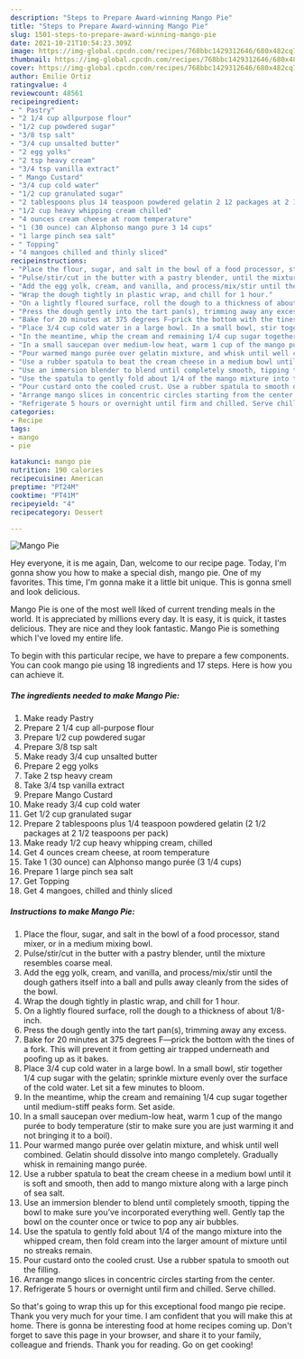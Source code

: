 ```yaml
---
description: "Steps to Prepare Award-winning Mango Pie"
title: "Steps to Prepare Award-winning Mango Pie"
slug: 1501-steps-to-prepare-award-winning-mango-pie
date: 2021-10-21T10:54:23.309Z
image: https://img-global.cpcdn.com/recipes/768bbc1429312646/680x482cq70/mango-pie-recipe-main-photo.jpg
thumbnail: https://img-global.cpcdn.com/recipes/768bbc1429312646/680x482cq70/mango-pie-recipe-main-photo.jpg
cover: https://img-global.cpcdn.com/recipes/768bbc1429312646/680x482cq70/mango-pie-recipe-main-photo.jpg
author: Emilie Ortiz
ratingvalue: 4
reviewcount: 48561
recipeingredient:
- " Pastry"
- "2 1/4 cup allpurpose flour"
- "1/2 cup powdered sugar"
- "3/8 tsp salt"
- "3/4 cup unsalted butter"
- "2 egg yolks"
- "2 tsp heavy cream"
- "3/4 tsp vanilla extract"
- " Mango Custard"
- "3/4 cup cold water"
- "1/2 cup granulated sugar"
- "2 tablespoons plus 14 teaspoon powdered gelatin 2 12 packages at 2 12 teaspoons per pack"
- "1/2 cup heavy whipping cream chilled"
- "4 ounces cream cheese at room temperature"
- "1 (30 ounce) can Alphonso mango pure 3 14 cups"
- "1 large pinch sea salt"
- " Topping"
- "4 mangoes chilled and thinly sliced"
recipeinstructions:
- "Place the flour, sugar, and salt in the bowl of a food processor, stand mixer, or in a medium mixing bowl."
- "Pulse/stir/cut in the butter with a pastry blender, until the mixture resembles coarse meal."
- "Add the egg yolk, cream, and vanilla, and process/mix/stir until the dough gathers itself into a ball and pulls away cleanly from the sides of the bowl."
- "Wrap the dough tightly in plastic wrap, and chill for 1 hour."
- "On a lightly floured surface, roll the dough to a thickness of about 1/8-inch."
- "Press the dough gently into the tart pan(s), trimming away any excess."
- "Bake for 20 minutes at 375 degrees F—prick the bottom with the tines of a fork. This will prevent it from getting air trapped underneath and poofing up as it bakes."
- "Place 3/4 cup cold water in a large bowl. In a small bowl, stir together 1/4 cup sugar with the gelatin; sprinkle mixture evenly over the surface of the cold water. Let sit a few minutes to bloom."
- "In the meantime, whip the cream and remaining 1/4 cup sugar together until medium-stiff peaks form. Set aside."
- "In a small saucepan over medium-low heat, warm 1 cup of the mango purée to body temperature (stir to make sure you are just warming it and not bringing it to a boil)."
- "Pour warmed mango purée over gelatin mixture, and whisk until well combined. Gelatin should dissolve into mango completely. Gradually whisk in remaining mango purée."
- "Use a rubber spatula to beat the cream cheese in a medium bowl until it is soft and smooth, then add to mango mixture along with a large pinch of sea salt."
- "Use an immersion blender to blend until completely smooth, tipping the bowl to make sure you’ve incorporated everything well. Gently tap the bowl on the counter once or twice to pop any air bubbles."
- "Use the spatula to gently fold about 1/4 of the mango mixture into the whipped cream, then fold cream into the larger amount of mixture until no streaks remain."
- "Pour custard onto the cooled crust. Use a rubber spatula to smooth out the filling."
- "Arrange mango slices in concentric circles starting from the center."
- "Refrigerate 5 hours or overnight until firm and chilled. Serve chilled."
categories:
- Recipe
tags:
- mango
- pie

katakunci: mango pie 
nutrition: 190 calories
recipecuisine: American
preptime: "PT24M"
cooktime: "PT41M"
recipeyield: "4"
recipecategory: Dessert

---
```



![Mango Pie](https://img-global.cpcdn.com/recipes/768bbc1429312646/680x482cq70/mango-pie-recipe-main-photo.jpg)

Hey everyone, it is me again, Dan, welcome to our recipe page. Today, I'm gonna show you how to make a special dish, mango pie. One of my favorites. This time, I'm gonna make it a little bit unique. This is gonna smell and look delicious.

Mango Pie is one of the most well liked of current trending meals in the world. It is appreciated by millions every day. It is easy, it is quick, it tastes delicious. They are nice and they look fantastic. Mango Pie is something which I've loved my entire life.




To begin with this particular recipe, we have to prepare a few components. You can cook mango pie using 18 ingredients and 17 steps. Here is how you can achieve it.

<!--inarticleads1-->

##### The ingredients needed to make Mango Pie:

1. Make ready  Pastry
1. Prepare 2 1/4 cup all-purpose flour
1. Prepare 1/2 cup powdered sugar
1. Prepare 3/8 tsp salt
1. Make ready 3/4 cup unsalted butter
1. Prepare 2 egg yolks
1. Take 2 tsp heavy cream
1. Take 3/4 tsp vanilla extract
1. Prepare  Mango Custard
1. Make ready 3/4 cup cold water
1. Get 1/2 cup granulated sugar
1. Prepare 2 tablespoons plus 1/4 teaspoon powdered gelatin (2 1/2 packages at 2 1/2 teaspoons per pack)
1. Make ready 1/2 cup heavy whipping cream, chilled
1. Get 4 ounces cream cheese, at room temperature
1. Take 1 (30 ounce) can Alphonso mango purée (3 1/4 cups)
1. Prepare 1 large pinch sea salt
1. Get  Topping
1. Get 4 mangoes, chilled and thinly sliced




<!--inarticleads2-->

##### Instructions to make Mango Pie:

1. Place the flour, sugar, and salt in the bowl of a food processor, stand mixer, or in a medium mixing bowl.
1. Pulse/stir/cut in the butter with a pastry blender, until the mixture resembles coarse meal.
1. Add the egg yolk, cream, and vanilla, and process/mix/stir until the dough gathers itself into a ball and pulls away cleanly from the sides of the bowl.
1. Wrap the dough tightly in plastic wrap, and chill for 1 hour.
1. On a lightly floured surface, roll the dough to a thickness of about 1/8-inch.
1. Press the dough gently into the tart pan(s), trimming away any excess.
1. Bake for 20 minutes at 375 degrees F—prick the bottom with the tines of a fork. This will prevent it from getting air trapped underneath and poofing up as it bakes.
1. Place 3/4 cup cold water in a large bowl. In a small bowl, stir together 1/4 cup sugar with the gelatin; sprinkle mixture evenly over the surface of the cold water. Let sit a few minutes to bloom.
1. In the meantime, whip the cream and remaining 1/4 cup sugar together until medium-stiff peaks form. Set aside.
1. In a small saucepan over medium-low heat, warm 1 cup of the mango purée to body temperature (stir to make sure you are just warming it and not bringing it to a boil).
1. Pour warmed mango purée over gelatin mixture, and whisk until well combined. Gelatin should dissolve into mango completely. Gradually whisk in remaining mango purée.
1. Use a rubber spatula to beat the cream cheese in a medium bowl until it is soft and smooth, then add to mango mixture along with a large pinch of sea salt.
1. Use an immersion blender to blend until completely smooth, tipping the bowl to make sure you’ve incorporated everything well. Gently tap the bowl on the counter once or twice to pop any air bubbles.
1. Use the spatula to gently fold about 1/4 of the mango mixture into the whipped cream, then fold cream into the larger amount of mixture until no streaks remain.
1. Pour custard onto the cooled crust. Use a rubber spatula to smooth out the filling.
1. Arrange mango slices in concentric circles starting from the center.
1. Refrigerate 5 hours or overnight until firm and chilled. Serve chilled.




So that's going to wrap this up for this exceptional food mango pie recipe. Thank you very much for your time. I am confident that you will make this at home. There is gonna be interesting food at home recipes coming up. Don't forget to save this page in your browser, and share it to your family, colleague and friends. Thank you for reading. Go on get cooking!

